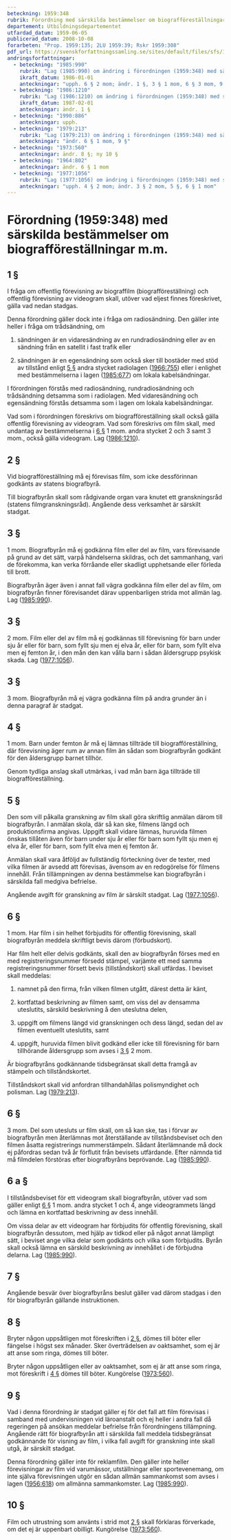```yaml
---
beteckning: 1959:348
rubrik: Förordning med särskilda bestämmelser om biografföreställningar m.m.
departement: Utbildningsdepartementet
utfardad_datum: 1959-06-05
publicerad_datum: 2008-10-08
forarbeten: "Prop. 1959:135; 2LU 1959:39; Rskr 1959:308"
pdf_url: https://svenskforfattningssamling.se/sites/default/files/sfs/1959-06/SFS1959-348.pdf
andringsforfattningar:
  - beteckning: "1985:990"
    rubrik: "Lag (1985:990) om ändring i förordningen (1959:348) med särskilda bestämmelser om biografföreställningar m.m"
    ikraft_datum: 1986-01-01
    anteckningar: "upph. 6 § 2 mom; ändr. 1 §, 3 § 1 mom, 6 § 3 mom, 9 §; ny 6 a §"
  - beteckning: "1986:1210"
    rubrik: "Lag (1986:1210) om ändring i förordningen (1959:348) med särskilda bestämmelser om biografföreställningar m.m."
    ikraft_datum: 1987-02-01
    anteckningar: ändr. 1 §
  - beteckning: "1990:886"
    anteckningar: upph.
  - beteckning: "1979:213"
    rubrik: "Lag (1979:213) om ändring i förordningen (1959:348) med särskilda bestämmelser om biografföreställningar m.m."
    anteckningar: "ändr. 6 § 1 mom, 9 §"
  - beteckning: "1973:560"
    anteckningar: ändr. 8 §; ny 10 §
  - beteckning: "1964:802"
    anteckningar: ändr. 6 § 1 mom
  - beteckning: "1977:1056"
    rubrik: "Lag (1977:1056) om ändring i förordningen (1959:348) med särskilda bestämmelser om biografföreställningar m.m."
    anteckningar: "upph. 4 § 2 mom; ändr. 3 § 2 mom, 5 §, 6 § 1 mom"
---
```


# Förordning (1959:348) med särskilda bestämmelser om biografföreställningar m.m.

## 1 §

I fråga om offentlig förevisning av biograffilm (biografföreställning) och offentlig förevisning av videogram skall, utöver vad eljest finnes föreskrivet, gälla vad nedan stadgas.

Denna förordning gäller dock inte i fråga om radiosändning. Den gäller inte heller i fråga om trådsändning, om

1. sändningen är en vidaresändning av en rundradiosändning eller av en sändning från en satellit i fast trafik eller

2. sändningen är en egensändning som också sker till bostäder med stöd av tillstånd enligt [5 §](#5) andra stycket radiolagen ([1966:755](https://selex.se/eli/sfs/1966/755)) eller i enlighet med bestämmelserna i lagen ([1985:677](https://selex.se/eli/sfs/1985/677)) om lokala kabelsändningar.

I förordningen förstås med radiosändning, rundradiosändning och trådsändning detsamma som i radiolagen. Med vidaresändning och egensändning förstås detsamma som i lagen om lokala kabelsändningar.

Vad som i förordningen föreskrivs om biografföreställning skall också gälla offentlig förevisning av videogram. Vad som föreskrivs om film skall, med undantag av bestämmelserna i [6 §](#6) 1 mom. andra stycket 2 och 3 samt 3 mom., också gälla videogram. Lag ([1986:1210](https://selex.se/eli/sfs/1986/1210)).

## 2 §

Vid biografföreställning må ej förevisas film, som icke dessförinnan godkänts av statens biografbyrå.

Till biografbyrån skall som rådgivande organ vara knutet ett granskningsråd (statens filmgranskningsråd). Angående dess verksamhet är särskilt stadgat.

## 3 §

1 mom. Biografbyrån må ej godkänna film eller del av film, vars förevisande på grund av det sätt, varpå händelserna skildras, och det sammanhang, vari de förekomma, kan verka förråande eller skadligt upphetsande eller förleda till brott.

Biografbyrån äger även i annat fall vägra godkänna film eller del av film, om biografbyrån finner förevisandet därav uppenbarligen strida mot allmän lag. Lag ([1985:990](https://selex.se/eli/sfs/1985/990)).

## 3 §

2 mom. Film eller del av film må ej godkännas till förevisning för barn under sju år eller för barn, som fyllt sju men ej elva år, eller för barn, som fyllt elva men ej femton år, i den mån den kan vålla barn i sådan åldersgrupp psykisk skada. Lag ([1977:1056](https://selex.se/eli/sfs/1977/1056)).

## 3 §

3 mom. Biografbyrån må ej vägra godkänna film på andra grunder än i denna paragraf är stadgat.

## 4 §

1 mom. Barn under femton år må ej lämnas tillträde till biografföreställning, där förevisning äger rum av annan film än sådan som biografbyrån godkänt för den åldersgrupp barnet tillhör.

Genom tydliga anslag skall utmärkas, i vad mån barn äga tillträde till biografföreställning.

## 5 §

Den som vill påkalla granskning av film skall göra skriftlig anmälan därom till biografbyrån. I anmälan skola, där så kan ske, filmens längd och produktionsfirma angivas. Uppgift skall vidare lämnas, huruvida filmen önskas tillåten även för barn under sju år eller för barn som fyllt sju men ej elva år, eller för barn, som fyllt elva men ej femton år.

Anmälan skall vara åtföljd av fullständig förteckning över de texter, med vilka filmen är avsedd att förevisas, ävensom av en redogörelse för filmens innehåll. Från tillämpningen av denna bestämmelse kan biografbyrån i särskilda fall medgiva befrielse.

Angående avgift för granskning av film är särskilt stadgat. Lag ([1977:1056](https://selex.se/eli/sfs/1977/1056)).

## 6 §

1 mom. Har film i sin helhet förbjudits för offentlig förevisning, skall biografbyrån meddela skriftligt bevis därom (förbudskort).

Har film helt eller delvis godkänts, skall den av biografbyrån förses med en med registreringsnummer försedd stämpel, varjämte ett med samma registreringsnummer försett bevis (tillståndskort) skall utfärdas. I beviset skall meddelas:

1) namnet på den firma, från vilken filmen utgått, därest detta är känt,

2) kortfattad beskrivning av filmen samt, om viss del av densamma uteslutits, särskild beskrivning å den uteslutna delen,

3) uppgift om filmens längd vid granskningen och dess längd, sedan del av filmen eventuellt uteslutits, samt

4) uppgift, huruvida filmen blivit godkänd eller icke till förevisning för barn tillhörande åldersgrupp som avses i [3 §](#3) 2 mom.

Är biografbyråns godkännande tidsbegränsat skall detta framgå av stämpeln och tillståndskortet.

Tillståndskort skall vid anfordran tillhandahållas polismyndighet och polisman. Lag ([1979:213](https://selex.se/eli/sfs/1979/213)).

## 6 §

3 mom. Del som utesluts ur film skall, om så kan ske, tas i förvar av biografbyrån men återlämnas mot återställande av tillståndsbeviset och den filmen åsatta registrerings nummerstämpeln. Sådant återlämnande må dock ej påfordras sedan två år förflutit från bevisets utfärdande. Efter nämnda tid må filmdelen förstöras efter biografbyråns beprövande. Lag ([1985:990](https://selex.se/eli/sfs/1985/990)).

## 6 a §

I tillståndsbeviset för ett videogram skall biografbyrån, utöver vad som gäller enligt [6 §](#6) 1 mom. andra stycket 1 och 4, ange videogrammets längd och lämna en kortfattad beskrivning av dess innehåll.

Om vissa delar av ett videogram har förbjudits för offentlig förevisning, skall biografbyrån dessutom, med hjälp av tidkod eller på något annat lämpligt sätt, i beviset ange vilka delar som godkänts och vilka som förbjudits. Byrån skall också lämna en särskild beskrivning av innehållet i de förbjudna delarna. Lag ([1985:990](https://selex.se/eli/sfs/1985/990)).

## 7 §

Angående besvär över biografbyråns beslut gäller vad därom stadgas i den för biografbyrån gällande instruktionen.

## 8 §

Bryter någon uppsåtligen mot föreskriften i [2 §](#2), dömes till böter eller fängelse i högst sex månader. Sker överträdelsen av oaktsamhet, som ej är att anse som ringa, dömes till böter.

Bryter någon uppsåtligen eller av oaktsamhet, som ej är att anse som ringa, mot föreskrift i [4 §](#4) dömes till böter. Kungörelse ([1973:560](https://selex.se/eli/sfs/1973/560)).

## 9 §

Vad i denna förordning är stadgat gäller ej för det fall att film förevisas i samband med undervisningen vid läroanstalt och ej heller i andra fall då regeringen på ansökan meddelar befrielse från förordningens tillämpning. Angående rätt för biografbyrån att i särskilda fall meddela tidsbegränsat godkännande för visning av film, i vilka fall avgift för granskning inte skall utgå, är särskilt stadgat.

Denna förordning gäller inte för reklamfilm. Den gäller inte heller förevisningar av film vid varumässor, utställningar eller sportevenemang, om inte själva förevisningen utgör en sådan allmän sammankomst som avses i lagen ([1956:618](https://selex.se/eli/sfs/1956/618)) om allmänna sammankomster. Lag ([1985:990](https://selex.se/eli/sfs/1985/990)).

## 10 §

Film och utrustning som använts i strid mot [2 §](#2) skall förklaras förverkade, om det ej är uppenbart obilligt. Kungörelse ([1973:560](https://selex.se/eli/sfs/1973/560)).